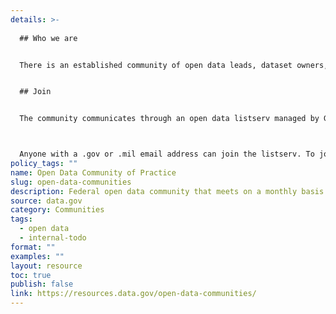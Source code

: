 ```yaml
---
details: >-
  
  ## Who we are


  There is an established community of open data leads, dataset owners, and others interested in federal open data that meets on a monthly basis. The Office of Management and Budget (Office of the Federal Chief Information Officer) and the Data.gov team at the U.S. General Services Administration (GSA) co-host a monthly meeting of the community on the first Tuesday of every month, at 11 a.m. Eastern. The meetings are held at GSA and can be attended virtually. The meetings are an opportunity for OMB and GSA to update the community on the Federal Data Strategy, OPEN Government Data Act implementation, to provide presentations on open data, and to share best practices. 


  ## Join


  The community communicates through an open data listserv managed by GSA, with over 900 participants. The listserv is used to send meeting notices for the monthly open data meetings and to share information with the community. 



  Anyone with a .gov or .mil email address can join the listserv. To join, send an email to listserv@listserv.gsa.gov with no subject and body content containing “subscribe open-data”.
policy_tags: ""
name: Open Data Community of Practice
slug: open-data-communities
description: Federal open data community that meets on a monthly basis.
source: data.gov
category: Communities
tags:
  - open data
  - internal-todo
format: ""
examples: ""
layout: resource
toc: true
publish: false
link: https://resources.data.gov/open-data-communities/
---
```

